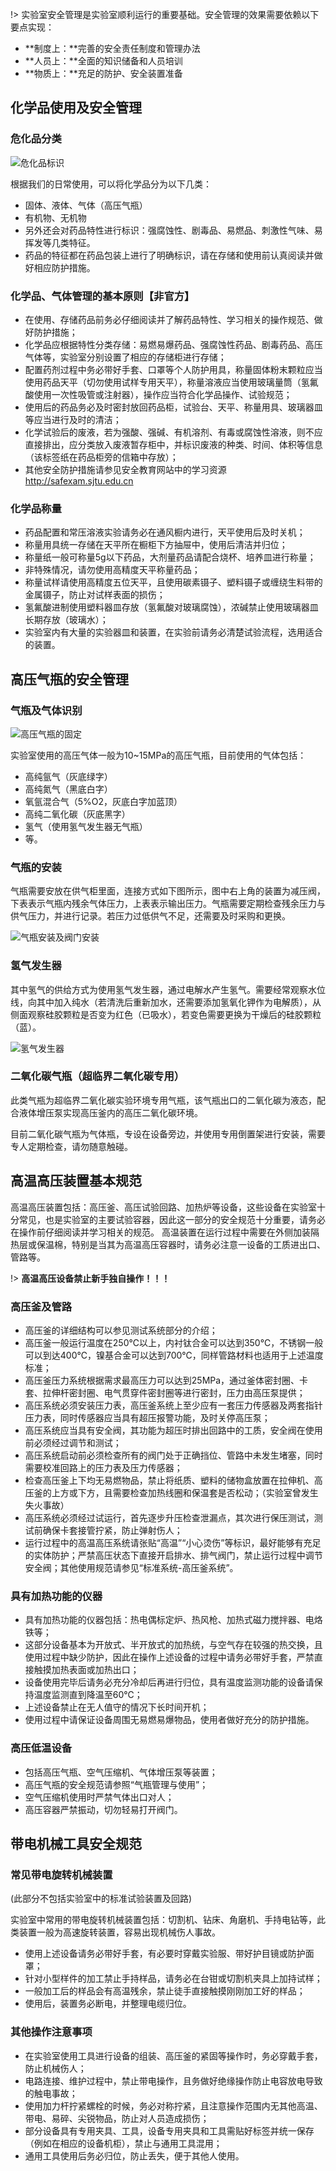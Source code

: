 !> 实验室安全管理是实验室顺利运行的重要基础。安全管理的效果需要依赖以下要点实现：
- **制度上：**完善的安全责任制度和管理办法
- **人员上：**全面的知识储备和人员培训
- **物质上：**充足的防护、安全装置准备

## 化学品使用及安全管理

### 危化品分类

![危化品标识](图102危化品标识.png)

根据我们的日常使用，可以将化学品分为以下几类：

- 固体、液体、气体（高压气瓶）
- 有机物、无机物
- 另外还会对药品特性进行标识：强腐蚀性、剧毒品、易燃品、刺激性气味、易挥发等几类特征。
- 药品的特征都在药品包装上进行了明确标识，请在存储和使用前认真阅读并做好相应防护措施。

### 化学品、气体管理的基本原则【非官方】

- 在使用、存储药品前务必仔细阅读并了解药品特性、学习相关的操作规范、做好防护措施；
- 化学品应根据特性分类存储：易燃易爆药品、强腐蚀性药品、剧毒药品、高压气体等，实验室分别设置了相应的存储柜进行存储；
- 配置药剂过程中务必带好手套、口罩等个人防护用具，称量固体粉末颗粒应当使用药品天平（切勿使用试样专用天平），称量溶液应当使用玻璃量筒（氢氟酸使用一次性吸管或注射器），操作应当符合化学品操作、试验规范；
- 使用后的药品务必及时密封放回药品柜，试验台、天平、称量用具、玻璃器皿等应当进行及时的清洁；
- 化学试验后的废液，若为强酸、强碱、有机溶剂、有毒或腐蚀性溶液，则不应直接排出，应分类放入废液暂存柜中，并标识废液的种类、时间、体积等信息（该标签纸在药品柜旁的信箱中存放）；
- 其他安全防护措施请参见安全教育网站中的学习资源 http://safexam.sjtu.edu.cn

### 化学品称量
- 药品配置和常压溶液实验请务必在通风橱内进行，天平使用后及时关机；
- 称量用具统一存储在天平所在橱柜下方抽屉中，使用后清洁并归位；
- 称量纸一般可称量5g以下药品，大剂量药品请配合烧杯、培养皿进行称量；
-  非特殊情况，请勿使用高精度天平称量药品；
-   称量试样请使用高精度五位天平，且使用碳素镊子、塑料镊子或缠绕生料带的金属镊子，防止对试样表面的损伤；
-   氢氟酸进制使用塑料器皿存放（氢氟酸对玻璃腐蚀），浓碱禁止使用玻璃器皿长期存放（玻璃水）；
-   实验室内有大量的实验器皿和装置，在实验前请务必清楚试验流程，选用适合的装置。

## 高压气瓶的安全管理
### 气瓶及气体识别
![高压气瓶的固定](图102气瓶.png)

实验室使用的高压气体一般为10~15MPa的高压气瓶，目前使用的气体包括：
- 高纯氩气（灰底绿字）
- 高纯氮气（黑底白字）
- 氧氩混合气（5%O2，灰底白字加蓝顶）
- 高纯二氧化碳（灰底黑字）
- 氢气（使用氢气发生器无气瓶）
- 等。

### 气瓶的安装

气瓶需要安放在供气柜里面，连接方式如下图所示，图中右上角的装置为减压阀，下表表示气瓶内残余气体压力，上表表示输出压力。气瓶需要定期检查残余压力与供气压力，并进行记录。若压力过低供气不足，还需要及时采购和更换。

![气瓶安装及阀门安装](图102气阀.png)

### 氢气发生器

其中氢气的供给方式为使用氢气发生器，通过电解水产生氢气。需要经常观察水位线，向其中加入纯水（若清洗后重新加水，还需要添加氢氧化钾作为电解质），从侧面观察硅胶颗粒是否变为红色（已吸水），若变色需要更换为干燥后的硅胶颗粒（蓝）。

![氢气发生器](图102氢气.png)

### 二氧化碳气瓶（超临界二氧化碳专用）

此类气瓶为超临界二氧化碳实验环境专用气瓶，该气瓶出口的二氧化碳为液态，配合液体增压泵实现高压釜内的高压二氧化碳环境。

目前二氧化碳气瓶为气体瓶，专设在设备旁边，并使用专用倒置架进行安装，需要专人定期检查，请勿随意触碰。

## 高温高压装置基本规范

高温高压装置包括：高压釜、高压试验回路、加热炉等设备，这些设备在实验室十分常见，也是实验室的主要试验容器，因此这一部分的安全规范十分重要，请务必在操作前仔细阅读并学习相关的规范。  高温装置在运行过程中需要在外侧加装隔热层或保温棉，特别是当其为高温高压容器时，请务必注意一设备的工质进出口、管路等。

!> **高温高压设备禁止新手独自操作！！！**

### 高压釜及管路

- 高压釜的详细结构可以参见测试系统部分的介绍；
- 高压釜一般运行温度在250℃以上，内衬钛合金可以达到350℃，不锈钢一般可以到达400℃，镍基合金可以达到700℃，同样管路材料也适用于上述温度标准；
- 高压釜压力系统根据需求最高压力可以达到25MPa，通过釜体密封圈、卡套、拉伸杆密封圈、电气贯穿件密封圈等进行密封，压力由高压泵提供；
- 高压系统必须安装压力表，高压釜系统上至少应有一套压力传感器及两套指针压力表，同时传感器应当具有超压报警功能，及时关停高压泵；
- 高压系统应当具有安全阀，其功能为超压时排出回路中的工质，安全阀在使用前必须经过调节和测试；
- 高压系统启动前必须检查所有的阀门处于正确挡位、管路中未发生堵塞，同时需要校准回路上的压力表及压力传感器；
- 检查高压釜上下均无易燃物品，禁止将纸质、塑料的储物盒放置在拉伸机、高压釜的上方或下方，且需要检查加热线圈和保温套是否松动；（实验室曾发生失火事故）
- 高压系统必须经过试运行，首先逐步升压检查泄漏点，其次进行保压测试，测试前确保卡套接管拧紧，防止弹射伤人；
- 运行过程中的高温高压系统请张贴“高温”“小心烫伤”等标识，最好能够有充足的实体防护；严禁高压状态下直接开启排水、排气阀门，禁止运行过程中调节安全阀；其他使用规范请参见“标准系统-高压釜系统”。

### 具有加热功能的仪器

- 具有加热功能的仪器包括：热电偶标定炉、热风枪、加热式磁力搅拌器、电烙铁等；
-  这部分设备基本为开放式、半开放式的加热统，与空气存在较强的热交换，且使用过程中缺少防护，因此在操作上述设备的过程中请务必带好手套，严禁直接触摸加热表面或加热出口；
-  设备使用完毕后请务必充分冷却后再进行归位，具有温度监测功能的设备请保持温度监测直到降温至60℃；
-  上述设备禁止在无人值守的情况下长时间开机；
-  使用过程中请保证设备周围无易燃易爆物品，使用者做好充分的防护措施。

### 高压低温设备
- 包括高压气瓶、空气压缩机、气体增压泵等装置；
- 高压气瓶的安全规范请参照“气瓶管理与使用”；
- 空气压缩机使用时严禁气体出口对人；
- 高压容器严禁振动，切勿轻易打开阀门。

## 带电机械工具安全规范

### 常见带电旋转机械装置
(此部分不包括实验室中的标准试验装置及回路)

实验室中常用的带电旋转机械装置包括：切割机、钻床、角磨机、手持电钻等，此类装置一般为高速旋转装置，容易出现机械伤人事故。
- 使用上述设备请务必带好手套，有必要时穿戴实验服、带好护目镜或防护面罩；
- 针对小型样件的加工禁止手持样品，请务必在台钳或切割机夹具上加持试样；
- 一般加工后的样品会有高温残余，禁止徒手直接触摸刚刚加工好的样品；
- 使用后，装置务必断电，并整理电缆归位。

### 其他操作注意事项
- 在实验室使用工具进行设备的组装、高压釜的紧固等操作时，务必穿戴手套，防止机械伤人；
- 电路连接、维护过程中，禁止带电操作，且务做好绝缘操作防止电容放电导致的触电事故；
- 使用加力杆拧紧螺栓的时候，务必对称拧紧，且注意操作范围内无其他高温、带电、易碎、尖锐物品，防止对人员造成损伤；
- 部分设备具有专用夹具、工具，设备专用夹具和工具需贴好标签并统一保存（例如在相应的设备机柜），禁止与通用工具混用；
- 通用工具使用后务必归位，防止丢失，便于其他人使用。


